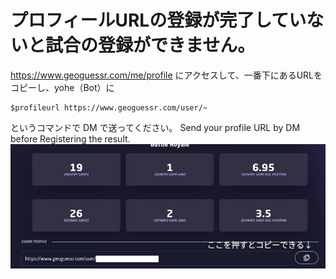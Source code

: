 # プロフィールURLの登録が完了していないと試合の登録ができません。
https://www.geoguessr.com/me/profile にアクセスして、一番下にあるURLをコピーし、yohe（Bot）に
```
$profileurl https://www.geoguessr.com/user/~
```
というコマンドで DM で送ってください。
Send your profile URL by DM before Registering the result.
![how_to_register_your_profile_url](https://github.com/midoika/Guess_Launge/blob/main/how_to_register_your_profile_url/how_to_copy_geoguessr_profile_url.png "サンプル")
